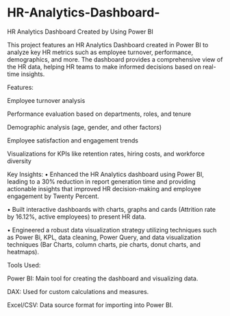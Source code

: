 # HR-Analytics-Dashboard-
HR Analytics Dashboard Created by Using Power BI 

This project features an HR Analytics Dashboard created in Power BI to analyze key HR metrics such as employee turnover, performance, demographics, and more. The dashboard provides a comprehensive view of the HR data, helping HR teams to make informed decisions based on real-time insights.

Features:

Employee turnover analysis

Performance evaluation based on departments, roles, and tenure

Demographic analysis (age, gender, and other factors)

Employee satisfaction and engagement trends

Visualizations for KPIs like retention rates, hiring costs, and workforce diversity

Key Insights:
•	Enhanced the HR Analytics dashboard using Power BI, leading to a 30% reduction in report generation time and providing actionable insights that improved HR decision-making and employee engagement by Twenty Percent.

•	Built interactive dashboards with charts, graphs and cards (Attrition rate by 16.12%, active employees) to present HR data.

•	Engineered a robust data visualization strategy utilizing techniques such as Power Bi, KPL, data cleaning, Power Query, and data visualization techniques (Bar Charts, column charts, pie charts, donut charts, and heatmaps).

Tools Used:

Power BI: Main tool for creating the dashboard and visualizing data.

DAX: Used for custom calculations and measures.

Excel/CSV: Data source format for importing into Power BI.

